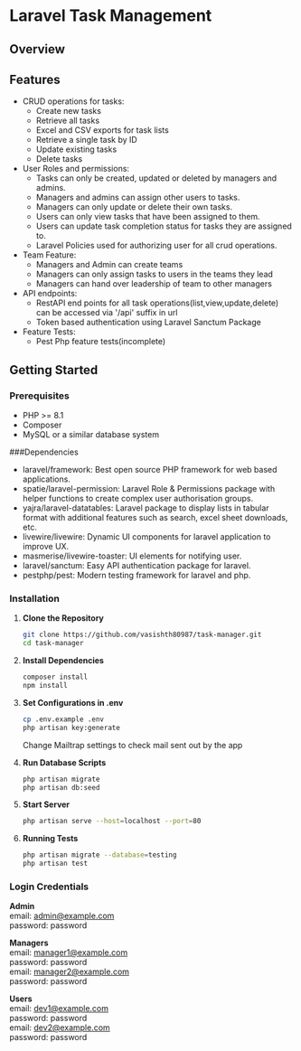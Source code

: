 # Laravel Task Management 

## Overview

## Features
- CRUD operations for tasks:
    - Create new tasks
    - Retrieve all tasks
    - Excel and CSV exports for task lists
    - Retrieve a single task by ID
    - Update existing tasks
    - Delete tasks
- User Roles and permissions:
    - Tasks can only be created, updated or deleted by managers and admins.
    - Managers and admins can assign other users to tasks.
    - Managers can only update or delete their own tasks.
    - Users can only view tasks that have been assigned to them.
    - Users can update task completion status for tasks they are assigned to.
    - Laravel Policies used for authorizing user for all crud operations. 
- Team Feature:
    - Managers and Admin can create teams
    - Managers can only assign tasks to users in the teams they lead
    - Managers can hand over leadership of team to other managers
- API endpoints:
    - RestAPI end points for all task operations(list,view,update,delete) can be accessed via '/api' suffix in url
    - Token based authentication using Laravel Sanctum Package
- Feature Tests:
    - Pest Php feature tests(incomplete)

## Getting Started

### Prerequisites

- PHP >= 8.1
- Composer
- MySQL or a similar database system

###Dependencies
- laravel/framework: 
      Best open source PHP framework for web based applications. 
- spatie/laravel-permission: 
      Laravel Role & Permissions package with helper functions to create complex user authorisation groups.
- yajra/laravel-datatables: 
      Laravel package to display lists in tabular format with additional features such as search, excel sheet downloads, etc.
- livewire/livewire: 
      Dynamic UI components for laravel application to improve UX.
- masmerise/livewire-toaster: 
      UI elements for notifying user.
- laravel/sanctum: 
      Easy API authentication package for laravel.
- pestphp/pest: 
      Modern testing framework for laravel and php.

### Installation

1. **Clone the Repository**
   
   ```bash
   git clone https://github.com/vasishth80987/task-manager.git
   cd task-manager
   
2. **Install Dependencies**

   ```bash
   composer install
   npm install

3. **Set Configurations in .env**

   ```bash
   cp .env.example .env
   php artisan key:generate
   ```
   Change Mailtrap settings to check mail sent out by the app

4. **Run Database Scripts**

   ```bash
   php artisan migrate
   php artisan db:seed

5. **Start Server**

   ```bash
   php artisan serve --host=localhost --port=80

6. **Running Tests**

   ```bash
   php artisan migrate --database=testing 
   php artisan test

### Login Credentials ###
**Admin** \
email: admin@example.com \
password: password 

**Managers** \
email: manager1@example.com \
password: password \
email: manager2@example.com \
password: password 

**Users** \
email: dev1@example.com \
password: password \
email: dev2@example.com \
password: password 
